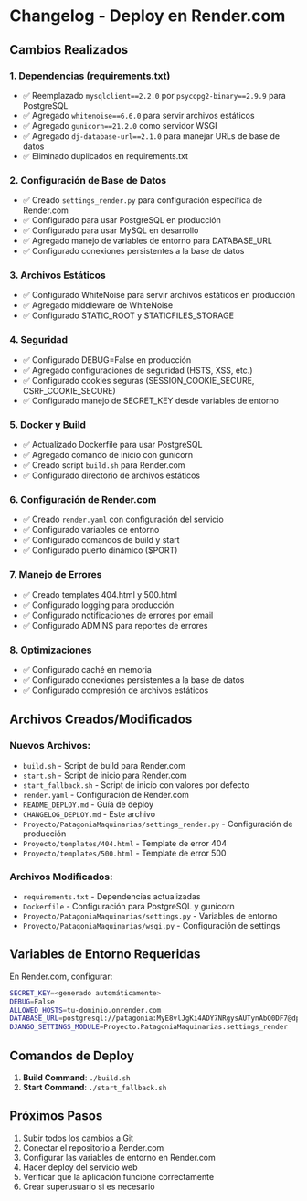 # Changelog - Deploy en Render.com

## Cambios Realizados

### 1. Dependencias (requirements.txt)
- ✅ Reemplazado `mysqlclient==2.2.0` por `psycopg2-binary==2.9.9` para PostgreSQL
- ✅ Agregado `whitenoise==6.6.0` para servir archivos estáticos
- ✅ Agregado `gunicorn==21.2.0` como servidor WSGI
- ✅ Agregado `dj-database-url==2.1.0` para manejar URLs de base de datos
- ✅ Eliminado duplicados en requirements.txt

### 2. Configuración de Base de Datos
- ✅ Creado `settings_render.py` para configuración específica de Render.com
- ✅ Configurado para usar PostgreSQL en producción
- ✅ Configurado para usar MySQL en desarrollo
- ✅ Agregado manejo de variables de entorno para DATABASE_URL
- ✅ Configurado conexiones persistentes a la base de datos

### 3. Archivos Estáticos
- ✅ Configurado WhiteNoise para servir archivos estáticos en producción
- ✅ Agregado middleware de WhiteNoise
- ✅ Configurado STATIC_ROOT y STATICFILES_STORAGE

### 4. Seguridad
- ✅ Configurado DEBUG=False en producción
- ✅ Agregado configuraciones de seguridad (HSTS, XSS, etc.)
- ✅ Configurado cookies seguras (SESSION_COOKIE_SECURE, CSRF_COOKIE_SECURE)
- ✅ Configurado manejo de SECRET_KEY desde variables de entorno

### 5. Docker y Build
- ✅ Actualizado Dockerfile para usar PostgreSQL
- ✅ Agregado comando de inicio con gunicorn
- ✅ Creado script `build.sh` para Render.com
- ✅ Configurado directorio de archivos estáticos

### 6. Configuración de Render.com
- ✅ Creado `render.yaml` con configuración del servicio
- ✅ Configurado variables de entorno
- ✅ Configurado comandos de build y start
- ✅ Configurado puerto dinámico ($PORT)

### 7. Manejo de Errores
- ✅ Creado templates 404.html y 500.html
- ✅ Configurado logging para producción
- ✅ Configurado notificaciones de errores por email
- ✅ Configurado ADMINS para reportes de errores

### 8. Optimizaciones
- ✅ Configurado caché en memoria
- ✅ Configurado conexiones persistentes a la base de datos
- ✅ Configurado compresión de archivos estáticos

## Archivos Creados/Modificados

### Nuevos Archivos:
- `build.sh` - Script de build para Render.com
- `start.sh` - Script de inicio para Render.com
- `start_fallback.sh` - Script de inicio con valores por defecto
- `render.yaml` - Configuración de Render.com
- `README_DEPLOY.md` - Guía de deploy
- `CHANGELOG_DEPLOY.md` - Este archivo
- `Proyecto/PatagoniaMaquinarias/settings_render.py` - Configuración de producción
- `Proyecto/templates/404.html` - Template de error 404
- `Proyecto/templates/500.html` - Template de error 500

### Archivos Modificados:
- `requirements.txt` - Dependencias actualizadas
- `Dockerfile` - Configuración para PostgreSQL y gunicorn
- `Proyecto/PatagoniaMaquinarias/settings.py` - Variables de entorno
- `Proyecto/PatagoniaMaquinarias/wsgi.py` - Configuración de settings

## Variables de Entorno Requeridas

En Render.com, configurar:

```bash
SECRET_KEY=<generado automáticamente>
DEBUG=False
ALLOWED_HOSTS=tu-dominio.onrender.com
DATABASE_URL=postgresql://patagonia:MyE8vlJgKi4ADY7NRgysAUTynAbQ0DF7@dpg-d1qhtk6r433s73edhccg-a.oregon-postgres.render.com/patagonia_81l3
DJANGO_SETTINGS_MODULE=Proyecto.PatagoniaMaquinarias.settings_render
```

## Comandos de Deploy

1. **Build Command**: `./build.sh`
2. **Start Command**: `./start_fallback.sh`

## Próximos Pasos

1. Subir todos los cambios a Git
2. Conectar el repositorio a Render.com
3. Configurar las variables de entorno en Render.com
4. Hacer deploy del servicio web
5. Verificar que la aplicación funcione correctamente
6. Crear superusuario si es necesario 